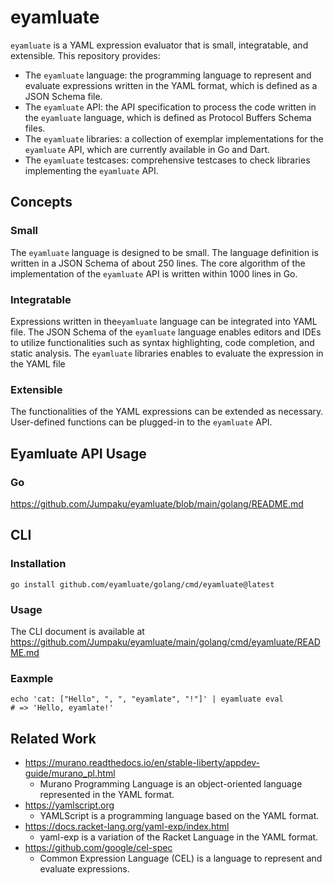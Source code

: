 # eyamluate

`eyamluate` is a YAML expression evaluator that is small, integratable, and extensible.
This repository provides:

- The `eyamluate` language: the programming language to represent and evaluate expressions written in the YAML format, which is defined as a JSON Schema file.
- The `eyamluate` API: the API specification to process the code written in the `eyamluate` language, which is defined as Protocol Buffers Schema files.
- The `eyamluate` libraries: a collection of exemplar implementations for the `eyamluate` API, which are currently available in Go and Dart.
- The `eyamluate` testcases: comprehensive testcases to check libraries implementing the `eyamluate` API. 

## Concepts

### Small

The `eyamluate` language is designed to be small.
The language definition is written in a JSON Schema of about 250 lines.
The core algorithm of the implementation of the `eyamluate` API is written within 1000 lines in Go.

### Integratable

Expressions written in the`eyamluate` language can be integrated into YAML file.
The JSON Schema of the `eyamluate` language enables editors and IDEs to utilize functionalities such as syntax highlighting, code completion, and static analysis.
The `eyamluate` libraries enables to evaluate the expression in the YAML file

### Extensible

The functionalities of the YAML expressions can be extended as necessary.
User-defined functions can be plugged-in to the `eyamluate` API.

## Eyamluate API Usage

### Go

https://github.com/Jumpaku/eyamluate/blob/main/golang/README.md

## CLI

### Installation

```shell
go install github.com/eyamluate/golang/cmd/eyamluate@latest
```

### Usage

The CLI document is available at https://github.com/Jumpaku/eyamluate/main/golang/cmd/eyamluate/README.md

### Eaxmple

```shell
echo 'cat: ["Hello", ", ", "eyamlate", "!"]' | eyamluate eval
# => 'Hello, eyamlate!'
```

## Related Work

- https://murano.readthedocs.io/en/stable-liberty/appdev-guide/murano_pl.html
  - Murano Programming Language is an object-oriented language represented in the YAML format. 
- https://yamlscript.org
  - YAMLScript is a programming language based on the YAML format.
- https://docs.racket-lang.org/yaml-exp/index.html
  - yaml-exp is a variation of the Racket Language in the YAML format.
- https://github.com/google/cel-spec
  - Common Expression Language (CEL) is a language to represent and evaluate expressions.
